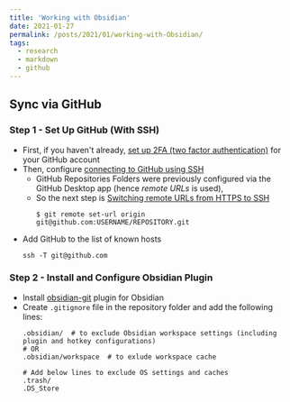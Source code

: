 ```yaml
---
title: 'Working with Obsidian'
date: 2021-01-27
permalink: /posts/2021/01/working-with-Obsidian/
tags:
  - research
  - markdown
  - github
---
```


## Sync via GitHub

### Step 1 - Set Up GitHub (With SSH)
- First, if you haven't already, [set up 2FA (two factor authentication)](https://docs.github.com/en/github/authenticating-to-github/configuring-two-factor-authentication) for your GitHub account
- Then, configure [connecting to GitHub using SSH](https://docs.github.com/en/github/authenticating-to-github/connecting-to-github-with-ssh)
	- GitHub Repositories Folders were previously configured via the GitHub Desktop app (hence *remote URLs* is used), 
	- So the next step is [Switching remote URLs from HTTPS to SSH](https://docs.github.com/en/github/using-git/changing-a-remotes-url#switching-remote-urls-from-https-to-ssh)
		```shell
		$ git remote set-url origin git@github.com:USERNAME/REPOSITORY.git
		```
- Add GitHub to the list of known hosts 
	```
	ssh -T git@github.com
	```

### Step 2 - Install and Configure Obsidian Plugin
- Install [obsidian-git](https://github.com/denolehov/obsidian-git) plugin for Obsidian 
- Create `.gitignore` file in the repository folder and add the following lines:
	```
	.obsidian/  # to exclude Obsidian workspace settings (including plugin and hotkey configurations)
	# OR
	.obsidian/workspace  # to exlude workspace cache

	# Add below lines to exclude OS settings and caches
	.trash/
	.DS_Store
	```




